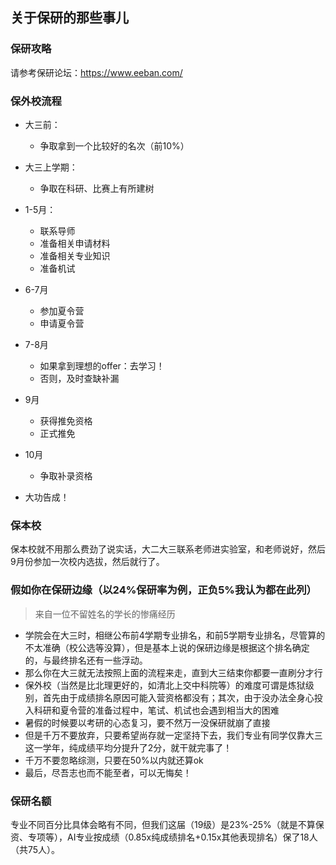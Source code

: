 ## 关于保研的那些事儿

### 保研攻略

请参考保研论坛：https://www.eeban.com/

### 保外校流程

- 大三前：
  - 争取拿到一个比较好的名次（前10%）

- 大三上学期：
  - 争取在科研、比赛上有所建树

- 1-5月：
  - 联系导师
  - 准备相关申请材料
  - 准备相关专业知识
  - 准备机试
- 6-7月
  - 参加夏令营
  - 申请夏令营
- 7-8月
  - 如果拿到理想的offer：去学习！
  - 否则，及时查缺补漏
- 9月
  - 获得推免资格
  - 正式推免
- 10月
  - 争取补录资格
- 大功告成！

### 保本校

保本校就不用那么费劲了说实话，大二大三联系老师进实验室，和老师说好，然后9月份参加一次校内选拔，然后就行了。

### 假如你在保研边缘（以24%保研率为例，正负5%我认为都在此列）

> 来自一位不留姓名的学长的惨痛经历

- 学院会在大三时，相继公布前4学期专业排名，和前5学期专业排名，尽管算的不太准确（校公选等没算），但是基本上说的保研边缘是根据这个排名确定的，与最终排名还有一些浮动。
- 那么你在大三就无法按照上面的流程来走，直到大三结束你都要一直刷分才行
- 保外校（当然是比北理更好的，如清北上交中科院等）的难度可谓是炼狱级别，首先由于成绩排名原因可能入营资格都没有；其次，由于没办法全身心投入科研和夏令营的准备过程中，笔试、机试也会遇到相当大的困难
- 暑假的时候要以考研的心态复习，要不然万一没保研就崩了直接
- 但是千万不要放弃，只要希望尚存就一定坚持下去，我们专业有同学仅靠大三这一学年，纯成绩平均分提升了2分，就干就完事了！
- 千万不要忽略综测，只要在50%以内就还算ok
- 最后，尽吾志也而不能至者，可以无悔矣！

### 保研名额

专业不同百分比具体会略有不同，但我们这届（19级）是23%-25%（就是不算保资、专项等），AI专业按成绩（0.85x纯成绩排名+0.15x其他表现排名）保了18人（共75人）。

